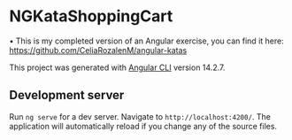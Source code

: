 # NGKataShoppingCart

• This is my completed version of an Angular exercise, you can find it here: https://github.com/CeliaRozalenM/angular-katas

This project was generated with [Angular CLI](https://github.com/angular/angular-cli) version 14.2.7.

## Development server

Run `ng serve` for a dev server. Navigate to `http://localhost:4200/`. The application will automatically reload if you change any of the source files.
